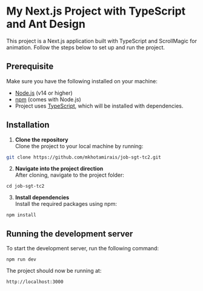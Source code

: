 # My Next.js Project with TypeScript and Ant Design

This project is a Next.js application built with TypeScript and ScrollMagic for animation. Follow the steps below to set up and run the project.


## Prerequisite
Make sure you have the following installed on your machine:
- [Node.js](https://nodejs.org/en/) (v14 or higher)
- [npm](https://www.npmjs.com/get-npm) (comes with Node.js)
- Project uses [TypeScript](https://www.typescriptlang.org/), which will be installed with dependencies.

## Installation
1. **Clone the repository**   
Clone the project to your local machine by running:

  ```bash
  git clone https://github.com/mkhotamirais/job-sgt-tc2.git
  ```
2. **Navigate into the project direction**  
After cloning, navigate to the project folder:

  ```
  cd job-sgt-tc2
  ```
3. **Install dependencies**   
Install the required packages using npm:
  ```
  npm install
  ```

## Running the development server   
To start the development server, run the following command:

  ```
  npm run dev
  ```
The project should now be running at:

  ```
  http://localhost:3000
  ```